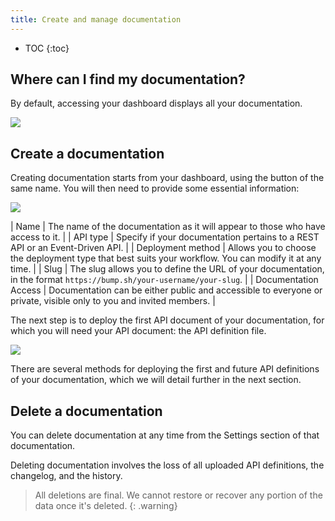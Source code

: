 ```yaml
---
title: Create and manage documentation
---
```


- TOC
{:toc}

## Where can I find my documentation?

By default, accessing your dashboard displays all your documentation.

![](/images/help/organization-view.png)

## Create a documentation

Creating documentation starts from your dashboard, using the button of the same name. You will then need to provide some essential information:

![](/images/help/doc-creation.png)

| Name     | The name of the documentation as it will appear to those who have access to it.     |
| API type     | Specify if your documentation pertains to a REST API or an Event-Driven API.     |
| Deployment method     | Allows you to choose the deployment type that best suits your workflow. You can modify it at any time.     |
| Slug | The slug allows you to define the URL of your documentation, in the format `https://bump.sh/your-username/your-slug`.     |
| Documentation Access         | Documentation can be either public and accessible to everyone or private, visible only to you and invited members.     |


The next step is to deploy the first API document of your documentation, for which you will need your API document: the API definition file.

![](/images/help/upload-document.png)

There are several methods for deploying the first and future API definitions of your documentation, which we will detail further in the next section.

## Delete a documentation

You can delete documentation at any time from the Settings section of that documentation.

Deleting documentation involves the loss of all uploaded API definitions, the changelog, and the history.

> All deletions are final. We cannot restore or recover any portion of the data once it's deleted.
{: .warning}
